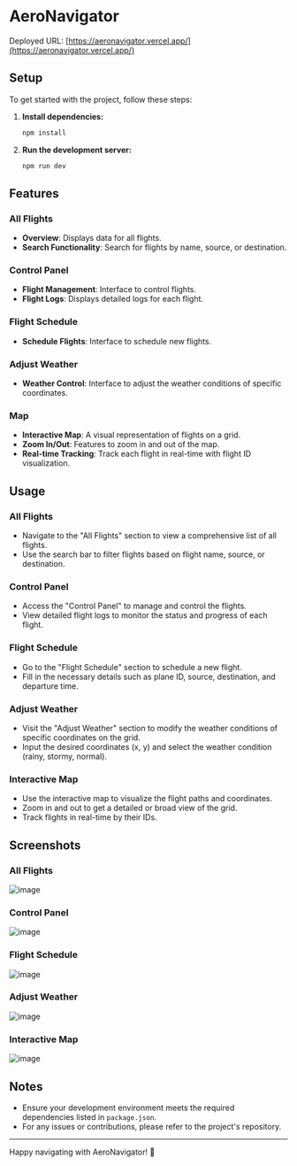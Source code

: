 # AeroNavigator

Deployed URL: [https://aeronavigator.vercel.app/](https://aeronavigator.vercel.app/)

## Setup

To get started with the project, follow these steps:

1. **Install dependencies:**
    ```sh
    npm install
    ```

2. **Run the development server:**
    ```sh
    npm run dev
    ```

## Features

### All Flights
- **Overview**: Displays data for all flights.
- **Search Functionality**: Search for flights by name, source, or destination.

### Control Panel
- **Flight Management**: Interface to control flights.
- **Flight Logs**: Displays detailed logs for each flight.

### Flight Schedule
- **Schedule Flights**: Interface to schedule new flights.

### Adjust Weather
- **Weather Control**: Interface to adjust the weather conditions of specific coordinates.

### Map
- **Interactive Map**: A visual representation of flights on a grid.
- **Zoom In/Out**: Features to zoom in and out of the map.
- **Real-time Tracking**: Track each flight in real-time with flight ID visualization.

## Usage

### All Flights
- Navigate to the "All Flights" section to view a comprehensive list of all flights.
- Use the search bar to filter flights based on flight name, source, or destination.

### Control Panel
- Access the "Control Panel" to manage and control the flights.
- View detailed flight logs to monitor the status and progress of each flight.

### Flight Schedule
- Go to the "Flight Schedule" section to schedule a new flight.
- Fill in the necessary details such as plane ID, source, destination, and departure time.

### Adjust Weather
- Visit the "Adjust Weather" section to modify the weather conditions of specific coordinates on the grid.
- Input the desired coordinates (x, y) and select the weather condition (rainy, stormy, normal).

### Interactive Map
- Use the interactive map to visualize the flight paths and coordinates.
- Zoom in and out to get a detailed or broad view of the grid.
- Track flights in real-time by their IDs.

## Screenshots

### All Flights
![image](https://github.com/altyon-get/flight-dashboard/assets/73048959/cfc02487-a889-42e7-a905-f0a8f12da232)


### Control Panel
![image](https://github.com/altyon-get/flight-dashboard/assets/73048959/067d352a-924a-489c-9383-afcc5ad49dd7)


### Flight Schedule
![image](https://github.com/altyon-get/flight-dashboard/assets/73048959/938457c3-fdc8-4a24-a2c1-b9a64261678f)


### Adjust Weather
![image](https://github.com/altyon-get/flight-dashboard/assets/73048959/6e779ff7-acf1-4b96-8fd6-fe4fb2151ee1)


### Interactive Map
![image](https://github.com/altyon-get/flight-dashboard/assets/73048959/dfbf9229-4a32-4bd5-86a0-f6b7df43bdf1)


## Notes
- Ensure your development environment meets the required dependencies listed in `package.json`.
- For any issues or contributions, please refer to the project's repository.

---

Happy navigating with AeroNavigator! 🚀
